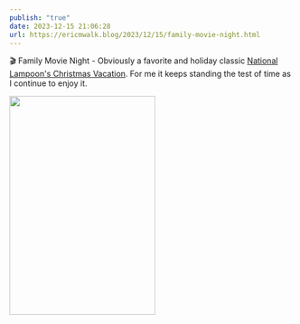 ```yaml
---
publish: "true"
date: 2023-12-15 21:06:28
url: https://ericmwalk.blog/2023/12/15/family-movie-night.html
---
```


🎬 Family Movie Night - Obviously a favorite and holiday classic [National Lampoon's Christmas Vacation](https://www.imdb.com/title/tt0097958/). For me it keeps standing the test of time as I continue to enjoy it.


<img src="uploads/2023/nationallampoonschristmasvacationposter.jpg" width="258" height="387" alt="">